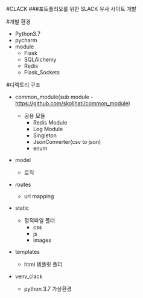 #CLACK
###포트폴리오를 위한 SLACK 유사 사이트 개발

#개발 환경

- Python3.7
- pycharm
- module
    + Flask
    + SQLAlchemy
    + Redis
    + Flask_Sockets
    
#디렉토리 구조

- common_module(sub module - https://github.com/skollhati/common_module)
    + 공용 모듈
        * Redis Module
        * Log Module
        * Singleton
        * JsonConverter(csv to json)
        * enum
- model
    + 로직
    
- routes
    + url mapping

- static 
    + 정적파일 폴더
        * css
        * js
        * images

- templates
    + html 템플릿 폴더

- venv_clack 
    + python 3.7 가상환경
    
